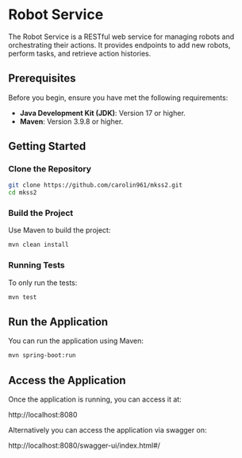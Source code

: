 # Robot Service

The Robot Service is a RESTful web service for managing robots and orchestrating their actions. It provides endpoints to add new robots, perform tasks, and retrieve action histories.

## Prerequisites

Before you begin, ensure you have met the following requirements:

- **Java Development Kit (JDK)**: Version 17 or higher.
- **Maven**: Version 3.9.8 or higher.

## Getting Started

### Clone the Repository

```bash
git clone https://github.com/carolin961/mkss2.git
cd mkss2
```

### Build the Project
Use Maven to build the project:
```bash
mvn clean install
```

### Running Tests
To only run the tests:
```bash
mvn test
```

## Run the Application
You can run the application using Maven:
```bash
mvn spring-boot:run
```

## Access the Application
Once the application is running, you can access it at:

http://localhost:8080

Alternatively you can access the application via swagger on:

http://localhost:8080/swagger-ui/index.html#/
